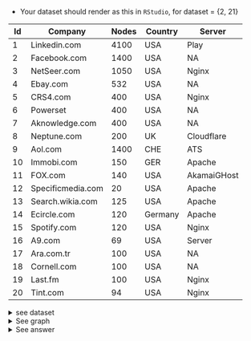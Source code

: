 * Your dataset should render as this in `RStudio`, for dataset = {2, 21}

| Id | Company | Nodes | Country | Server |
| ------------- | ------------- | ------------- | ------------- | ------------- |
| 1 | Linkedin.com | 4100 | USA | Play |
| 2 | Facebook.com | 1400 | USA | NA |
| 3 | NetSeer.com | 1050 | USA | Nginx |
| 4 | Ebay.com | 532 | USA | NA |
| 5 | CRS4.com | 400 | USA  | Nginx |
| 6 | Powerset | 400 | USA | NA |
| 7 | Aknowledge.com | 400 | USA | NA |
| 8 | Neptune.com | 200 | UK | Cloudflare |
| 9 | Aol.com | 1400 | CHE | ATS |
| 10 | Immobi.com | 150 | GER | Apache |
| 11 | FOX.com | 140 | USA | AkamaiGHost |
| 12 | Specificmedia.com | 20 | USA | Apache |
| 13 | Search.wikia.com | 125 | USA | Apache |
| 14 | Ecircle.com | 120 | Germany | Apache |
| 15 | Spotify.com | 120 | USA | Nginx |
| 16 | A9.com | 69 | USA | Server |
| 17 | Ara.com.tr | 100 | USA | NA |
| 18 | Cornell.com | 100 | USA | NA |
| 19 | Last.fm | 100 | USA | Nginx |
| 20 | Tint.com | 94 | USA | Nginx |

<details><summary>see dataset</summary>
<p>
  
```python
Id, Company, Nodes, Country, Server
1, Linkedin.com, 4100, USA, Play
2, Facebook.com, 1400, USA, NA
3, NetSeer.com, 1050, USA, Nginx
4, bay.com, 532, USA, NA
5, Crs4.com, 400, USA , Nginx
6, Powerset, 400, USA, NA
7, Aknowledge.com, 400, USA, NA
8, Neptune.com, 200, UK, Cloudflare
9, Aol.com, 1400, CHE, ATS
10, Immobi.com, 150, GER, Apache
11, Fox.com, 140, USA, AkamaiGHost
12, Specificmedia.com, 20, USA, Apache
13, Search.wikia.com, 125, USA, Apache
14, Ecircle.com, 120, Germany, Apache
15, Spotify.com, 120, USA, Nginx
16, A9.com, 69, USA, Server
17, Ara.com.tr, 100, USA, NA
18, Cornell.com, 100, USA, NA
19, Last.fm, 100, USA, Nginx
20, Tint.com, 94, USA, Nginx
```
</p>
</details>

<details>
<summary>See graph</summary>
<p>  

[![isaac-arnault-datavisualization-using-R-17.png](https://i.postimg.cc/j5cnHhqn/isaac-arnault-datavisualization-using-R-17.png)](https://postimg.cc/PpLqhYwd)

</p>
</details>

<details>
<summary>See answer</summary>
<p>
  
```Python
The graph shows that 4 companies use 500 to 1500 nodes: Ebay, NetSeer, Facebook, Aol.
```
</p>
</details>
